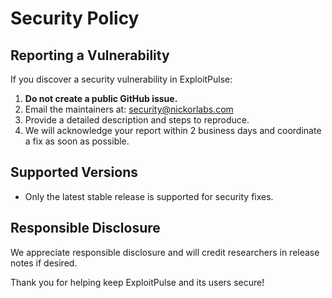 # Security Policy

## Reporting a Vulnerability

If you discover a security vulnerability in ExploitPulse:

1. **Do not create a public GitHub issue.**
2. Email the maintainers at: security@nickorlabs.com
3. Provide a detailed description and steps to reproduce.
4. We will acknowledge your report within 2 business days and coordinate a fix as soon as possible.

## Supported Versions
- Only the latest stable release is supported for security fixes.

## Responsible Disclosure
We appreciate responsible disclosure and will credit researchers in release notes if desired.

Thank you for helping keep ExploitPulse and its users secure!
